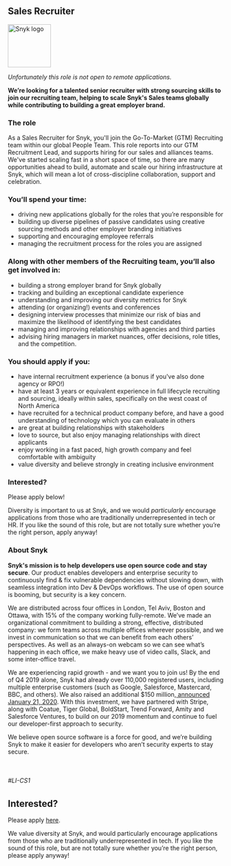 Sales Recruiter
---

<img src="https://res.cloudinary.com/snyk/image/upload/v1537345894/press-kit/brand/logo-black.png" width="100" alt="Snyk logo" />

<p><em><span style="font-weight: 400;">Unfortunately this role is not open to remote applications.</span></em></p>
<p><strong>We’re looking for a talented senior recruiter with strong sourcing skills to join our recruiting team, helping to scale Snyk's Sales teams globally while contributing to building a great employer brand.</strong></p>
<h3><strong>The role</strong></h3>
<p><span style="font-weight: 400;">As a Sales Recruiter for Snyk, you'll join the Go-To-Market (GTM) Recruiting team within our global People Team. This role reports into our GTM Recruitment Lead, and supports hiring for our sales and alliances teams.&nbsp; We've started scaling fast in a short space of time, so there are many opportunities ahead to build, automate and scale our hiring infrastructure at Snyk, which will mean a lot of cross-discipline collaboration, support and celebration.&nbsp;&nbsp;</span></p>
<h3><strong>You’ll spend your time:</strong></h3>
<ul>
<li style="font-weight: 400;"><span style="font-weight: 400;">driving new applications globally for the roles that you’re responsible for</span></li>
<li style="font-weight: 400;"><span style="font-weight: 400;">building up diverse pipelines of passive candidates using creative sourcing methods and other employer branding initiatives</span></li>
<li style="font-weight: 400;"><span style="font-weight: 400;">supporting and encouraging employee referrals&nbsp;</span></li>
<li style="font-weight: 400;"><span style="font-weight: 400;">managing the recruitment process for the roles you are assigned</span></li>
</ul>
<h3><strong>Along with other members of the Recruiting team, you’ll also get involved in:</strong></h3>
<ul>
<li style="font-weight: 400;"><span style="font-weight: 400;">building a strong employer brand for Snyk globally</span></li>
<li style="font-weight: 400;"><span style="font-weight: 400;">tracking and building an exceptional candidate experience</span></li>
<li style="font-weight: 400;"><span style="font-weight: 400;">understanding and improving our diversity metrics for Snyk</span></li>
<li style="font-weight: 400;"><span style="font-weight: 400;">attending (or organizing!) events and conferences</span></li>
<li style="font-weight: 400;"><span style="font-weight: 400;">designing interview processes that minimize our risk of bias and maximize the likelihood of identifying the best candidates</span></li>
<li style="font-weight: 400;"><span style="font-weight: 400;">managing and improving relationships with agencies and third parties</span></li>
<li style="font-weight: 400;"><span style="font-weight: 400;">advising hiring managers in market nuances, offer decisions, role titles, and the competition.</span></li>
</ul>
<h3><strong>You should apply if you:</strong></h3>
<ul>
<li style="font-weight: 400;"><span style="font-weight: 400;">have internal recruitment experience (a bonus if you've also done agency or RPO!)</span></li>
<li style="font-weight: 400;"><span style="font-weight: 400;">have at least 3 years or equivalent experience in full lifecycle recruiting and sourcing, ideally within sales, specifically on the west coast of North America</span></li>
<li style="font-weight: 400;"><span style="font-weight: 400;">have recruited for a technical product company before, and have a good understanding of technology which you can evaluate in others</span></li>
<li style="font-weight: 400;"><span style="font-weight: 400;">are great at building relationships with stakeholders</span></li>
<li style="font-weight: 400;"><span style="font-weight: 400;">love to source, but also enjoy managing relationships with direct applicants</span></li>
<li style="font-weight: 400;"><span style="font-weight: 400;">enjoy working in a fast paced, high growth company and feel comfortable with ambiguity</span></li>
<li style="font-weight: 400;"><span style="font-weight: 400;">value diversity and believe strongly in creating inclusive environment</span></li>
</ul>
<h3><strong>Interested?</strong></h3>
<p><span style="font-weight: 400;">Please apply below!</span></p>
<p><span style="font-weight: 400;">Diversity is important to us at Snyk, and we would </span><em><span style="font-weight: 400;">particularly</span></em><span style="font-weight: 400;"> encourage applications from those who are traditionally underrepresented in tech or HR. If you like the sound of this role, but are not totally sure whether you’re the right person, apply anyway!</span></p>
<h3><strong>About Snyk</strong></h3>
<p><strong>Snyk's mission is to help developers use open source code and stay secure</strong><span style="font-weight: 400;">. Our product enables developers and enterprise security to continuously find &amp; fix vulnerable dependencies without slowing down, with seamless integration into Dev &amp; DevOps workflows. The use of open source is booming, but security is a key concern.</span></p>
<p><span style="font-weight: 400;">We are distributed across four offices in London, Tel Aviv, Boston and Ottawa, with 15% of the company working fully-remote. We’ve made an organizational commitment to building a strong, effective, distributed company: we form teams across multiple offices wherever possible, and we invest in communication so that we can benefit from each others’ perspectives. As well as an always-on webcam so we can see what’s happening in each office, we make heavy use of video calls, Slack, and some inter-office travel.</span></p>
<p><span style="font-weight: 400;">We are experiencing rapid growth - and we want you to join us! By the end of Q4 2019 alone, Snyk had already over 110,000 registered users, including multiple enterprise customers (such as Google, Salesforce, Mastercard, BBC, and others). We also raised an additional $150 million,</span><a href="https://snyk.io/blog/snyk-closes-150m/"><span style="font-weight: 400;"> announced January 21, 2020</span></a><span style="font-weight: 400;">. With this investment, we have partnered with Stripe, along with Coatue, Tiger Global, BoldStart, Trend Forward, Amity and Salesforce Ventures, to build on our 2019 momentum and continue to fuel our developer-first approach to security.&nbsp;</span></p>
<p><span style="font-weight: 400;">We believe open source software is a force for good, and we’re building Snyk to make it easier for developers who aren’t security experts to stay secure.</span></p>
<p><span style="font-weight: 400;">&nbsp;</span></p>
<h6><span style="font-weight: 400;">#LI-CS1</span></h6>

Interested?
---

Please apply [here](https://boards.greenhouse.io/snyk/jobs/4850837002#app).

We value diversity at Snyk, and would particularly encourage applications from those who are traditionally underrepresented in tech.
If you like the sound of this role, but are not totally sure whether you’re the right person, please apply anyway!
